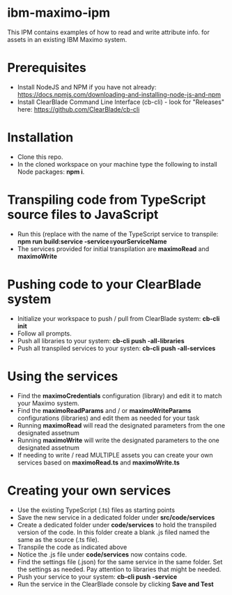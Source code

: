 # ibm-maximo-ipm

This IPM contains examples of how to read and write attribute info. for assets in an existing IBM Maximo system.

# Prerequisites
- Install NodeJS and NPM if you have not already: https://docs.npmjs.com/downloading-and-installing-node-js-and-npm
- Install ClearBlade Command Line Interface (cb-cli) - look for "Releases" here: https://github.com/ClearBlade/cb-cli

# Installation
- Clone this repo.
- In the cloned workspace on your machine type the following to install Node packages: __npm i__.

# Transpiling code from TypeScript source files to JavaScript
- Run this (replace <service name> with the name of the TypeScript service to transpile: __npm run build:service -service=yourServiceName__
- The services provided for initial transpilation are __maximoRead__ and __maximoWrite__

# Pushing code to your ClearBlade system
- Initialize your workspace to push / pull from ClearBlade system: __cb-cli init__
- Follow all prompts.
- Push all libraries to your system: __cb-cli push -all-libraries__
- Push all transpiled services to your systen: __cb-cli push -all-services__

# Using the services
- Find the __maximoCredentials__ configuration (library) and edit it to match your Maximo system.
- Find the __maximoReadParams__ and / or __maximoWriteParams__ configurations (libraries) and edit them as needed for your task
- Running __maximoRead__ will read the designated parameters from the one designated assetnum
- Running __maximoWrite__ will write the designated parameters to the one designated assetnum
- If needing to write / read MULTIPLE assets you can create your own services based on __maximoRead.ts__ and __maximoWrite.ts__

# Creating your own services
- Use the existing TypeScript (.ts) files as starting points
- Save the new service in a dedicated folder under __src/code/services__
- Create a dedicated folder under __code/services__ to hold the transpiled version of the code. In this folder create a blank .js filed named the same as the source (.ts file).
- Transpile the code as indicated above
- Notice the .js file under __code/services__ now contains code.
- Find the settings file (.json) for the same service in the same folder. Set the settings as needed. Pay attention to libraries that might be needed.
- Push your service to your system: __cb-cli push -service <your service>__
- Run the service in the ClearBlade console by clicking __Save and Test__
